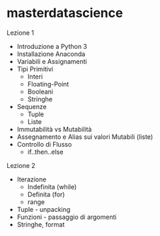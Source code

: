 # masterdatascience

Lezione 1

* Introduzione a Python 3
* Installazione Anaconda 
* Variabili e Assignamenti
* Tipi Primitivi
  - Interi
  - Floating-Point
  - Booleani
  - Stringhe
* Sequenze
  - Tuple
  - Liste
* Immutabilità vs Mutabilità
* Assegnamento e Alias sui valori Mutabili (liste)
* Controllo di Flusso
  - if..then..else

Lezione 2

* Iterazione
  - Indefinita (while)
  - Definita (for)
  - range
* Tuple - unpacking
* Funzioni - passaggio di argomenti
* Stringhe, format
